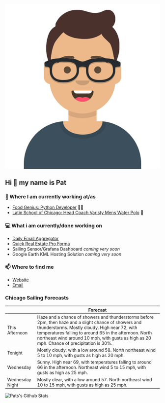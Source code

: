 [![Social banner for p-j-falconer](https://raw.githubusercontent.com/P-J-FALCONER/P-J-FALCONER/master/assets/avataaars.svg)](https://patfalconer.com/)
## Hi :wave: my name is Pat

### 💼 Where I am currently working at/as
- [Food Genius: Python Developer](https://getfoodgenius.com/) 🍔🐍
- [Latin School of Chicago: Head Coach Varisty Mens Water Polo](https://www.latinschool.org/) 🤽


### 💻 What i am currently/done working on
 - [Daily Email Aggregator](https://github.com/P-J-FALCONER/dott_daily_mail)
 - [Quick Real Estate Pro Forma](https://github.com/P-J-FALCONER/henry)
 - Sailing Sensor/Grafana Dashboard *coming very soon*
 - Google Earth KML Hosting Solution *coming very soon*

### 📫 Where to find me
 - [Website](https://patfalconer.com/)
 - [Email](mailto:patrick.j.falconer@gmail.com)


### Chicago Sailing Forecasts
|   | Forecast  |
|---|---|
| This Afternoon | Haze and a chance of showers and thunderstorms before 2pm, then haze and a slight chance of showers and thunderstorms. Mostly cloudy. High near 72, with temperatures falling to around 65 in the afternoon. North northeast wind around 10 mph, with gusts as high as 20 mph. Chance of precipitation is 30%. |
| Tonight | Mostly cloudy, with a low around 58. North northeast wind 5 to 10 mph, with gusts as high as 20 mph. |
| Wednesday | Sunny. High near 69, with temperatures falling to around 66 in the afternoon. Northeast wind 5 to 15 mph, with gusts as high as 25 mph. |
| Wednesday Night | Mostly clear, with a low around 57. North northeast wind 10 to 15 mph, with gusts as high as 25 mph. |

![Pats's Github Stats](https://github-readme-stats.vercel.app/api?username=p-j-falconer&show_icons=true&theme=radical)
